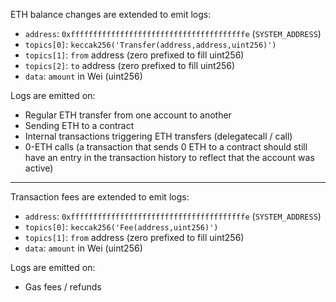 ETH balance changes are extended to emit logs:

- `address`: `0xfffffffffffffffffffffffffffffffffffffffe` (`SYSTEM_ADDRESS`)
- `topics[0]`: `keccak256('Transfer(address,address,uint256)')`
- `topics[1]`: `from` address (zero prefixed to fill uint256)
- `topics[2]`: `to` address (zero prefixed to fill uint256)
- `data`: `amount` in Wei (uint256)

Logs are emitted on:

- Regular ETH transfer from one account to another
- Sending ETH to a contract
- Internal transactions triggering ETH transfers (delegatecall / call)
- 0-ETH calls (a transaction that sends 0 ETH to a contract should still have an entry in the transaction history to reflect that the account was active)

---

Transaction fees are extended to emit logs:

- `address`: `0xfffffffffffffffffffffffffffffffffffffffe` (`SYSTEM_ADDRESS`)
- `topics[0]`: `keccak256('Fee(address,uint256)')`
- `topics[1]`: `from` address (zero prefixed to fill uint256)
- `data`: `amount` in Wei (uint256)

Logs are emitted on:

- Gas fees / refunds

